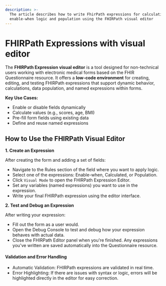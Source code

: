 ```yaml
---
description: >-
  The article describes how to write FhirPath expressions for calculations,
  enable-when logic and population using the FHIRPath visual editor
---
```


# FHIRPath Expressions with visual  editor

The **FHIRPath Expression visual editor** is a tool designed for non-technical users working with electronic medical forms based on the FHIR Questionnaire resource. It offers a **low-code environment** for creating, editing, and testing FHIRPath expressions that support dynamic behavior, calculations, data population, and named expressions within forms.

**Key Use Cases:**

* Enable or disable fields dynamically
* Calculate values (e.g., scores, age, BMI)
* Pre-fill form fields using existing data
* Define and reuse named expressions

## How to Use the FHIRPath Visual Editor

**1. Create an Expression**

After creating the form and adding a set of fields:

* Navigate to the Rules section of the field where you want to apply logic.
* Select one of the expressions: Enable-when, Calculated, or Population.
* Click `Visual Mode` to open the FHIRPath Expression Editor.
* Set any variables (named expressions) you want to use in the expression.
* Write your final FHIRPath expression using the editor interface.

**2. Test and Debug an Expression**

After writing your expression:

* Fill out the form as a user would.
* Open the Debug Console to test and debug how your expression behaves with actual data.
* Close the FHIRPath Editor panel when you're finished. Any expressions you've written are saved automatically into the Questionnaire resource.

#### Validation and Error Handling

* Automatic Validation: FHIRPath expressions are validated in real time.
* Error Highlighting: If there are issues with syntax or logic, errors will be highlighted directly in the editor for easy correction.
